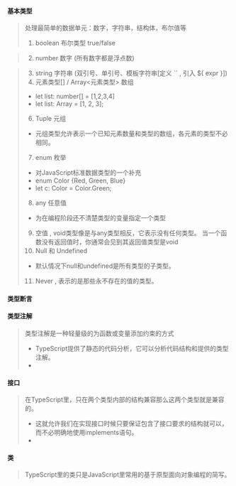 #### 基本类型


> 处理最简单的数据单元：数字，字符串，结构体，布尔值等
> 1. boolean 布尔类型 true/false
> 


> 2. number 数字 (所有数字都是浮点数)
> 


> 3. string    字符串 (双引号、单引号、模板字符串[定义 `` , 引入 ${ expr }])
> 3. 元素类型[] / Array<元素类型> 数组
> - let list: number[] = [1,2,3,4]
> - let list: Array<number> = [1, 2, 3];
> 6. Tuple    元组 
> - 元组类型允许表示一个已知元素数量和类型的数组，各元素的类型不必相同。
> 7. enum 枚举
> - 对JavaScript标准数据类型的一个补充
> - enum Color {Red, Green, Blue}
> - let c: Color = Color.Green;
> 8. any 任意值
> - 为在编程阶段还不清楚类型的变量指定一个类型
> 9. 空值 , void类型像是与any类型相反，它表示没有任何类型。 当一个函数没有返回值时，你通常会见到其返回值类型是void
> 9. Null 和 Undefined
> - 默认情况下null和undefined是所有类型的子类型。
> 11. Never , 表示的是那些永不存在的值的类型。

#### 
#### 类型断言
#### 
#### 类型注解


> 类型注解是一种轻量级的为函数或变量添加约束的方式
> - TypeScript提供了静态的代码分析，它可以分析代码结构和提供的类型注解。
> - 




#### 接口
> 在TypeScript里，只在两个类型内部的结构兼容那么这两个类型就是兼容的。
> - 这就允许我们在实现接口时候只要保证包含了接口要求的结构就可以，而不必明确地使用implements语句。
> - 




#### 类
> TypeScript里的类只是JavaScript里常用的基于原型面向对象编程的简写。

